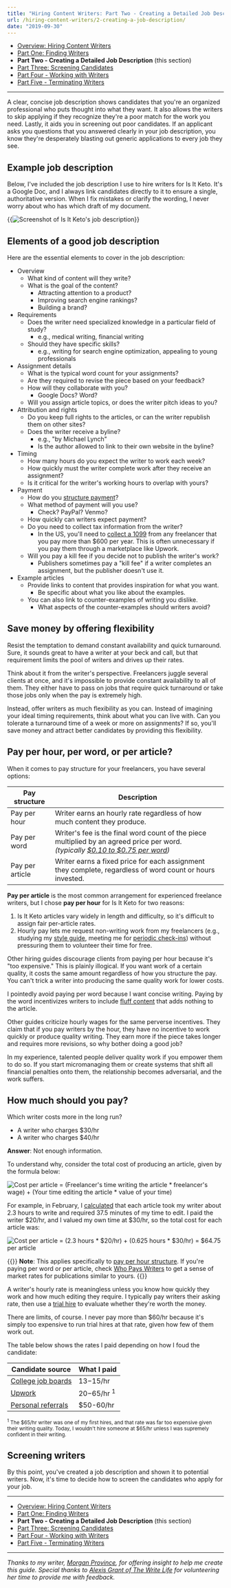 ```yaml
---
title: "Hiring Content Writers: Part Two - Creating a Detailed Job Description"
url: /hiring-content-writers/2-creating-a-job-description/
date: "2019-09-30"
---
```


- [Overview: Hiring Content Writers](/hiring-content-writers/)
- [Part One: Finding Writers](/hiring-content-writers/1-finding-writers/)
- **Part Two - Creating a Detailed Job Description** (this section)
- [Part Three: Screening Candidates](/hiring-content-writers/3-screening-candidates/)
- [Part Four - Working with Writers](/hiring-content-writers/4-working-with-writers/)
- [Part Five - Terminating Writers](/hiring-content-writers/5-terminating-writers/)

---

A clear, concise job description shows candidates that you're an organized professional who puts thought into what they want. It also allows the writers to skip applying if they recognize they're a poor match for the work you need. Lastly, it aids you in screening out poor candidates. If an applicant asks you questions that you answered clearly in your job description, you know they're desperately blasting out generic applications to every job they see.

## Example job description

Below, I've included the job description I use to hire writers for Is It Keto. It's a Google Doc, and I always link candidates directly to it to ensure a single, authoritative version. When I fix mistakes or clarify the wording, I never worry about who has which draft of my document.

{{<img src="job-description.jpg" alt="Screenshot of Is It Keto's job description" caption="Is It Keto's [job description Google Doc](https://docs.google.com/document/d/1sPkmViKqOc9GXhkiL7UUcR315H68YYWGDgKn-r4BKJE/edit#)" max-width="825px" hasBorder="True" linkUrl="https://docs.google.com/document/d/1sPkmViKqOc9GXhkiL7UUcR315H68YYWGDgKn-r4BKJE/edit#">}}

## Elements of a good job description

Here are the essential elements to cover in the job description:

- Overview
  - What kind of content will they write?
  - What is the goal of the content?
    - Attracting attention to a product?
    - Improving search engine rankings?
    - Building a brand?
- Requirements
  - Does the writer need specialized knowledge in a particular field of study?
    - e.g., medical writing, financial writing
  - Should they have specific skills?
    - e.g., writing for search engine optimization, appealing to young professionals
- Assignment details
  - What is the typical word count for your assignments?
  - Are they required to revise the piece based on your feedback?
  - How will they collaborate with you?
    - Google Docs? Word?
  - Will you assign article topics, or does the writer pitch ideas to you?
- Attribution and rights
  - Do you keep full rights to the articles, or can the writer republish them on other sites?
  - Does the writer receive a byline?
    - e.g., "by Michael Lynch"
    - Is the author allowed to link to their own website in the byline?
- Timing
  - How many hours do you expect the writer to work each week?
  - How quickly must the writer complete work after they receive an assignment?
  - Is it critical for the writer's working hours to overlap with yours?
- Payment
  - How do you [structure payment](#pay-per-hour-per-word-or-per-article)?
  - What method of payment will you use?
    - Check? PayPal? Venmo?
  - How quickly can writers expect payment?
  - Do you need to collect tax information from the writer?
    - In the US, you'll need to [collect a 1099](https://www.irs.gov/forms-pubs/about-form-1099-misc) from any freelancer that you pay more than $600 per year. This is often unnecessary if you pay them through a marketplace like Upwork.
  - Will you pay a kill fee if you decide not to publish the writer's work?
    - Publishers sometimes pay a "kill fee" if a writer completes an assignment, but the publisher doesn't use it.
- Example articles
  - Provide links to content that provides inspiration for what you want.
    - Be specific about what you like about the examples.
  - You can also link to counter-examples of writing you dislike.
    - What aspects of the counter-examples should writers avoid?

## Save money by offering flexibility

Resist the temptation to demand constant availability and quick turnaround. Sure, it sounds great to have a writer at your beck and call, but that requirement limits the pool of writers and drives up their rates.

Think about it from the writer's perspective. Freelancers juggle several clients at once, and it's impossible to provide constant availability to all of them. They either have to pass on jobs that require quick turnaround or take those jobs only when the pay is extremely high.

Instead, offer writers as much flexibility as you can. Instead of imagining your ideal timing requirements, think about what you can live with. Can you tolerate a turnaround time of a week or more on assignments? If so, you'll save money and attract better candidates by providing this flexibility.

## Pay per hour, per word, or per article?

When it comes to pay structure for your freelancers, you have several options:

| Pay structure   | Description                                                                                                                                                      |
| --------------- | ---------------------------------------------------------------------------------------------------------------------------------------------------------------- |
| Pay per hour    | Writer earns an hourly rate regardless of how much content they produce.                                                                                         |
| Pay per word    | Writer's fee is the final word count of the piece multiplied by an agreed price per word.<br> _(typically [$0.10 to $0.75 per word](http://whopayswriters.com))_ |
| Pay per article | Writer earns a fixed price for each assignment they complete, regardless of word count or hours invested.                                                        |

**Pay per article** is the most common arrangement for experienced freelance writers, but I chose **pay per hour** for Is It Keto for two reasons:

1. Is It Keto articles vary widely in length and difficulty, so it's difficult to assign fair per-article rates.
1. Hourly pay lets me request non-writing work from my freelancers (e.g., studying my [style guide](/hiring-content-writers/4-working-with-writers/#use-a-style-guide-to-enforce-consistency), meeting me for [periodic check-ins](/hiring-content-writers/4-working-with-writers/#meet-regularly-in-person-or-on-video-chat)) without pressuring them to volunteer their time for free.

Other hiring guides discourage clients from paying per hour because it's "too expensive." This is plainly illogical. If you want work of a certain quality, it costs the same amount regardless of how you structure the pay. You can't trick a writer into producing the same quality work for lower costs.

I pointedly avoid paying per word because I want concise writing. Paying by the word incentivizes writers to include [fluff content](/hiring-content-writers/3-screening-candidates/#steer-clear-of-fluff-factories) that adds nothing to the article.

Other guides criticize hourly wages for the same perverse incentives. They claim that if you pay writers by the hour, they have no incentive to work quickly or produce quality writing. They earn more if the piece takes longer and requires more revisions, so why bother doing a good job?

In my experience, talented people deliver quality work if you empower them to do so. If you start micromanaging them or create systems that shift all financial penalties onto them, the relationship becomes adversarial, and the work suffers.

## How much should you pay?

Which writer costs more in the long run?

- A writer who charges $30/hr
- A writer who charges $40/hr

**Answer**: Not enough information.

To understand why, consider the total cost of producing an article, given by the formula below:

<!-- markdownlint-disable no-space-in-emphasis -->

![Cost per article = (Freelancer's time writing the article * freelancer's wage) + (Your time editing the article * value of your time)](/hiring-content-writers/2-creating-a-job-description/cost-formula.svg "Cost per article = (Freelancer's time writing the article * freelancer's wage) + (Your time editing the article * value of your time)")

For example, in February, I [calculated](/retrospectives/2019/03/#diving-into-my-content-costs) that each article took my writer about 2.3 hours to write and required 37.5 minutes of my time to edit. I paid the writer $20/hr, and I valued my own time at $30/hr, so the total cost for each article was:

![Cost per article = (2.3 hours * $20/hr) + (0.625 hours * $30/hr) = $64.75 per article](/hiring-content-writers/2-creating-a-job-description/cost-example.svg "Cost per article = (2.3 hours * $20/hr) + (0.625 hours * $30/hr) = $64.75 per article")

<!-- markdownlint-enable no-space-in-emphasis -->

{{<notice type="info">}}
**Note**: This applies specifically to [pay per hour structure](/hiring-content-writers/2-creating-a-job-description/#pay-per-hour-per-word-or-per-article). If you're paying per word or per article, check [Who Pays Writers](http://whopayswriters.com) to get a sense of market rates for publications similar to yours.
{{</notice>}}

A writer's hourly rate is meaningless unless you know how quickly they work and how much editing they require. I typically pay writers their asking rate, then use a [trial hire](/hiring-content-writers/3-screening-candidates/#start-a-paid-trial) to evaluate whether they're worth the money.

There are limits, of course. I never pay more than $60/hr because it's simply too expensive to run trial hires at that rate, given how few of them work out.

The table below shows the rates I paid depending on how I foud the candidate:

| Candidate source                                                                    | What I paid             |
| ----------------------------------------------------------------------------------- | ----------------------- |
| [College job boards](/hiring-content-writers/1-finding-writers/#college-job-boards) | $13-$15/hr              |
| [Upwork](/hiring-content-writers/1-finding-writers/#upwork)                         | $20-$65/hr <sup>1</sup> |
| [Personal referrals](/hiring-content-writers/1-finding-writers/#personal-referrals) | $50-60/hr               |

<small><sup>1</sup> The $65/hr writer was one of my first hires, and that rate was far too expensive given their writing quality. Today, I wouldn't hire someone at $65/hr unless I was supremely confident in their writing.</small>

## Screening writers

By this point, you've created a job description and shown it to potential writers. Now, it's time to decide how to screen the candidates who apply for your job.

---

- [Overview: Hiring Content Writers](/hiring-content-writers/)
- [Part One: Finding Writers](/hiring-content-writers/1-finding-writers/)
- **Part Two - Creating a Detailed Job Description** (this section)
- [Part Three: Screening Candidates](/hiring-content-writers/3-screening-candidates/)
- [Part Four - Working with Writers](/hiring-content-writers/4-working-with-writers/)
- [Part Five - Terminating Writers](/hiring-content-writers/5-terminating-writers/)

---

_Thanks to my writer, [Morgan Province](https://www.morganprovince.com/), for offering insight to help me create this guide. Special thanks to [Alexis Grant of The Write Life](http://thewritelife.com) for volunteering her time to provide me with feedback._
